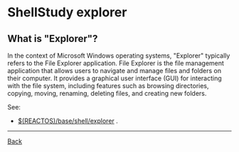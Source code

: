 # ShellStudy explorer

## What is "Explorer"?

In the context of Microsoft Windows operating systems, "Explorer" typically refers
to the File Explorer application. File Explorer is the file management application
that allows users to navigate and manage files and folders on their computer. It
provides a graphical user interface (GUI) for interacting with the file system,
including features such as browsing directories, copying, moving, renaming,
deleting files, and creating new folders.

See:

- [$(REACTOS)/base/shell/explorer](https://github.com/reactos/reactos/tree/master/base/shell/explorer) .

---

[Back](../README.md)
